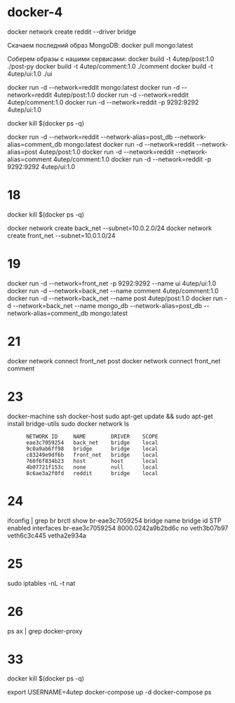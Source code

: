 # docker-4

docker network create reddit --driver bridge

Скачаем последний образ MongoDB:
docker pull mongo:latest

Соберем образы с нашими сервисами:
docker build -t 4utep/post:1.0 ./post-py 
docker build -t 4utep/comment:1.0 ./comment 
docker build -t 4utep/ui:1.0 ./ui


docker run -d --network=reddit mongo:latest
docker run -d --network=reddit 4utep/post:1.0
docker run -d --network=reddit 4utep/comment:1.0
docker run -d --network=reddit -p 9292:9292 4utep/ui:1.0

docker kill $(docker ps -q)

docker run -d --network=reddit --network-alias=post_db --network-alias=comment_db mongo:latest
docker run -d --network=reddit --network-alias=post 4utep/post:1.0
docker run -d --network=reddit --network-alias=comment 4utep/comment:1.0
docker run -d --network=reddit -p 9292:9292 4utep/ui:1.0

# 18

docker kill $(docker ps -q)

docker network create back_net --subnet=10.0.2.0/24
docker network create front_net --subnet=10.0.1.0/24

# 19

docker run -d --network=front_net -p 9292:9292 --name ui 4utep/ui:1.0 
docker run -d --network=back_net --name comment 4utep/comment:1.0
docker run -d --network=back_net --name post 4utep/post:1.0
docker run -d --network=back_net --name mongo_db --network-alias=post_db --network-alias=comment_db mongo:latest

# 21

docker network connect front_net post
docker network connect front_net comment

# 23
docker-machine ssh docker-host
sudo apt-get update && sudo apt-get install bridge-utils
sudo docker network ls

          NETWORK ID     NAME        DRIVER    SCOPE
          eae3c7059254   back_net    bridge    local
          9c0a9ab6ff98   bridge      bridge    local
          c83249e9df6b   front_net   bridge    local
          760f6f834b23   host        host      local
          4b07721f153c   none        null      local
          8c6ae3a2f0fd   reddit      bridge    local

# 24

ifconfig | grep br
brctl show br-eae3c7059254
              bridge name     bridge id               STP enabled     interfaces
              br-eae3c7059254         8000.0242a9b2bd6c       no              veth3b07b97
                                                                      veth6c3c445
                                                                      vetha2e934a
# 25

sudo iptables -nL -t nat

# 26
ps ax | grep docker-proxy

# 33
docker kill $(docker ps -q)

export USERNAME=4utep
docker-compose up -d
docker-compose ps

